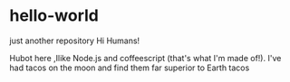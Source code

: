 # hello-world
just another repository
Hi Humans!

Hubot here ,Ilike Node.js and coffeescript (that's what I'm made of!).
I've had tacos on the moon and find them far superior to Earth tacos
